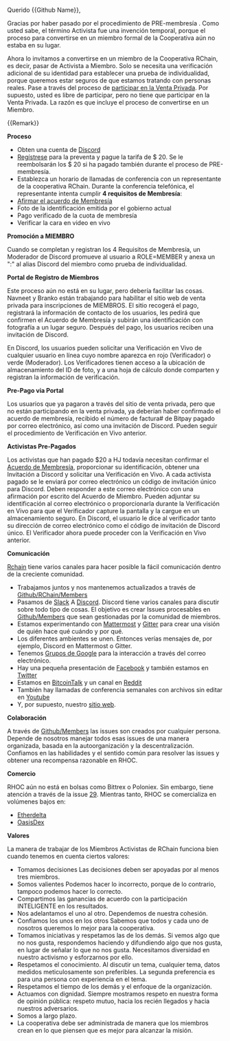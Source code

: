 Querido {{Github Name}},

Gracias por haber pasado por el procedimiento de PRE-membresía . Como usted sabe, el término Activista fue una invención temporal, porque el proceso para convertirse en un miembro formal de la Cooperativa aún no estaba en su lugar.

Ahora lo invitamos a convertirse en un miembro de la Cooperativa RChain, es decir, pasar de Activista a Miembro. Solo se necesita una verificación adicional de su identidad para establecer una prueba de individualidad, porque queremos estar seguros de que estamos tratando con personas reales. Pase a través del proceso de [participar en la Venta Privada](https://presale.rchain.coop/#/sign-in). Por supuesto, usted es libre de participar, pero no tiene que participar en la Venta Privada. La razón es que incluye el proceso de convertirse en un Miembro.

{{Remark}}

**Proceso**

- Obten una cuenta de [Discord](https://discordapp.com/)
- [Regístrese](https://presale.rchain.coop/#/sign-up) para la preventa y pague la tarifa de $ 20. Se le reembolsarán los $ 20 si ha pagado también durante el proceso de PRE-membresía.
- Establezca un horario de llamadas de conferencia con un representante de la cooperativa RChain. Durante la conferencia telefónica, el representante intenta cumplir **4 requisitos de Membresía**:
- [Afirmar el acuerdo de Membresía](https://github.com/rchain/legaldocs/blob/master/Coop%20Membership%20Agreement.pdf)
- Foto de la identificación emitida por el gobierno actual
- Pago verificado de la cuota de membresía
- Verificar la cara en video en vivo

**Promoción a MIEMBRO**

Cuando se completan y registran los 4 Requisitos de Membresía, un Moderador de Discord promueve al usuario a ROLE=MEMBER y anexa un ":" al alias Discord del miembro como prueba de individualidad.

**Portal de Registro de Miembros**

Este proceso aún no está en su lugar, pero debería facilitar las cosas. Navneet y Branko están trabajando para habilitar el sitio web de venta privada para inscripciones de MIEMBROS. El sitio recogerá el pago, registrará la información de contacto de los usuarios, les pedirá que confirmen el Acuerdo de Membresía y subirán una identificación con fotografía a un lugar seguro. Después del pago, los usuarios reciben una invitación de Discord. 

En Discord, los usuarios pueden solicitar una Verificación en Vivo de cualquier usuario en línea cuyo nombre aparezca en rojo (Verificador) o verde (Moderador). Los Verificadores tienen acceso a la ubicación de almacenamiento del ID de foto, y a una hoja de cálculo donde comparten y registran la información de verificación.

**Pre-Pago via Portal**

Los usuarios que ya pagaron a través del sitio de venta privada, pero que no están participando en la venta privada, ya deberían haber confirmado el acuerdo de membresía, recibido el número de factura# de Bitpay pagado por correo electrónico, así como una invitación de Discord. Pueden seguir el procedimiento de Verificación en Vivo anterior.

**Activistas Pre-Pagados**

Los activistas que han pagado $20 a HJ todavía necesitan confirmar el [Acuerdo de Membresía](https://github.com/rchain/legaldocs/blob/master/Coop%20Membership%20Agreement.pdf), proporcionar su identificación, obtener una Invitación a Discord y solicitar una Verificación en Vivo. A cada activista pagado se le enviará por correo electrónico un código de invitación único para Discord. Deben responder a este correo electrónico con una afirmación por escrito del Acuerdo de Miembro. Pueden adjuntar su identificación al correo electrónico o proporcionarla durante la Verificación en Vivo para que el Verificador capture la pantalla y la cargue en un almacenamiento seguro. En Discord, el usuario le dice al verificador tanto su dirección de correo electrónico como el código de invitación de Discord único. El Verificador ahora puede proceder con la Verificación en Vivo anterior.

**Comunicación**

[Rchain](https://rchain.coop) tiene varios canales para hacer posible la fácil comunicación dentro de la creciente comunidad.
- Trabajamos juntos y nos mantenemos actualizados a través de [Github/RChain/Members](https://github.com/rchain/Members)
- Pasamos de [Slack](https://ourchain.slack.com/messages?) A [Discord](https://discordapp.com/channels/349667445566472202/357561188676009986). Discord tiene varios canales para discutir sobre todo tipo de cosas. El objetivo es crear Issues procesables en [Github/Members](https://github.com/rchain/Members/) que sean gestionadas por la comunidad de miembros.
- Estamos experimentando con [Mattermost](https://rchain.divvydao.net/community/channels/town-square) y [Gitter](https://gitter.im/rchain/Rholang) para crear una visión de quién hace qué cuándo y por qué.
- Los diferentes ambientes se unen. Entonces verías mensajes de, por ejemplo, Discord en Mattermost o Gitter.
- Tenemos [Grupos de Google](https://groups.google.com/forum/#!forum/rchain) para la interacción a través del correo electrónico.
- Hay una pequeña presentación de [Facebook](https://www.facebook.com/search/top/?q=rchain%20cooperative) y también estamos en [Twitter](https://twitter.com/rchain_coop)
- Estamos en [BitcoinTalk](https://bitcointalk.org/index.php?topic=1747033.0) y un canal en [Reddit](https://www.reddit.com/r/RChain/)
- También hay llamadas de conferencia semanales con archivos sin editar en [Youtube](https://www.youtube.com/channel/UCSS3jCffMiz574_q64Ukj_w)
- Y, por supuesto, nuestro [sitio web](https://rchain.coop).

**Colaboración**

A través de [Github/Members](https://github.com/rchain/Members/) las issues son creados por cualquier persona. Depende de nosotros manejar todos esas issues de una manera organizada, basada en la autoorganización y la descentralización. Confiamos en las habilidades y el sentido común para resolver las issues y obtener una recompensa razonable en RHOC.

**Comercio**

RHOC aún no está en bolsas como Bittrex o Poloniex. Sin embargo, tiene atención a través de la issue [29](https://github.com/rchain/Members/issues/29). Mientras tanto, RHOC se comercializa en volúmenes bajos en:
- [Etherdelta](https://etherdelta.com/#RHOC-ETH) 
- [OasisDex](https://oasisdex.com/#trade/RHOC/W-ETH) 

**Valores**

La manera de trabajar de los Miembros Activistas de RChain funciona bien cuando tenemos en cuenta ciertos valores:

- Tomamos decisiones Las decisiones deben ser apoyadas por al menos tres miembros.
- Somos valientes Podemos hacer lo incorrecto, porque de lo contrario, tampoco podemos hacer lo correcto.
- Compartimos las ganancias de acuerdo con la participación INTELIGENTE en los resultados.
- Nos adelantamos el uno al otro. Dependemos de nuestra cohesión.
- Confiamos los unos en los otros Sabemos que todos y cada uno de nosotros queremos lo mejor para la cooperativa.
- Tomamos iniciativas y respetamos las de los demás. Si vemos algo que no nos gusta, respondemos haciendo y difundiendo algo que nos gusta, en lugar de señalar lo que no nos gusta. Necesitamos diversidad en nuestro activismo y esforzarnos por ello.
- Respetamos el conocimiento. Al discutir un tema, cualquier tema, datos medidos meticulosamente son preferibles. La segunda preferencia es para una persona con experiencia en el tema.
- Respetamos el tiempo de los demás y el enfoque de la organización.
- Actuamos con dignidad. Siempre mostramos respeto en nuestra forma de opinión pública: respeto mutuo, hacia los recién llegados y hacia nuestros adversarios.
- Somos a largo plazo. 
- La cooperativa debe ser administrada de manera que los miembros crean en lo que piensen que es mejor para alcanzar la misión.
